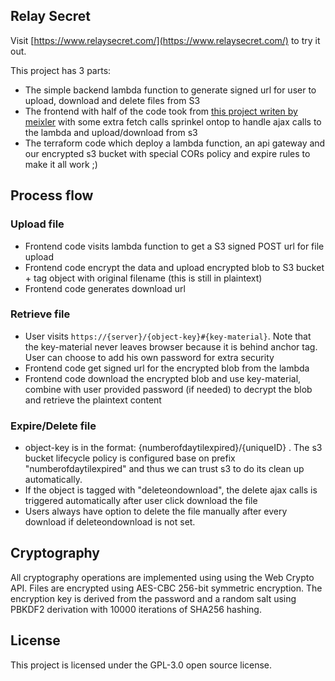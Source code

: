 ## Relay Secret

Visit [https://www.relaysecret.com/](https://www.relaysecret.com/) to try it out.

This project has 3 parts:

 - The simple backend lambda function to generate signed url for user to upload, download and delete files from S3 
 - The frontend with half of the code took from [this project writen by meixler](https://github.com/meixler/web-browser-based-file-encryption-decryption/blob/master/web-browser-based-file-encryption-decryption.html) with some extra fetch calls sprinkel ontop to handle ajax calls to the lambda and upload/download from s3
 - The terraform code which deploy a lambda function, an api gateway and our encrypted s3 bucket with special CORs policy and expire rules to make it all work ;)

## Process flow

### Upload file

 - Frontend code visits lambda function to get a S3 signed POST url for file upload
 - Frontend code encrypt the data and upload encrypted blob to S3 bucket + tag object with original filename (this is still in plaintext)
 - Frontend code generates download url

### Retrieve file

 - User visits `https://{server}/{object-key}#{key-material}`. Note that the key-material never leaves browser because it is behind anchor tag. User can choose to add his own password for extra security
 - Frontend code get signed url for the encrypted blob from the lambda
 - Frontend code download the encrypted blob and use key-material, combine with user provided password (if needed) to decrypt the blob and retrieve the plaintext content

### Expire/Delete file

 - object-key is in the format: {numberofdaytilexpired}/{uniqueID} . The s3 bucket lifecycle policy is configured base on prefix "numberofdaytilexpired" and thus we can trust s3 to do its clean up automatically.
 - If the object is tagged with "deleteondownload", the delete ajax calls is triggered automatically after user click download the file
 - Users always have option to delete the file manually after every download if deleteondownload is not set.


## Cryptography

All cryptography operations are implemented using using the Web Crypto API. Files are encrypted using AES-CBC 256-bit symmetric encryption. The encryption key is derived from the password and a random salt using PBKDF2 derivation with 10000 iterations of SHA256 hashing.


## License
This project is licensed under the GPL-3.0 open source license.


